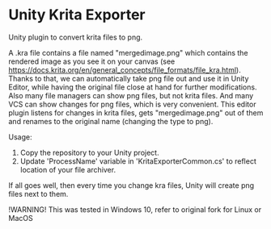 # Unity Krita Exporter
Unity plugin to convert krita files to png.


A .kra file contains a file named "mergedimage.png" which contains the rendered image as you see it on your canvas (see https://docs.krita.org/en/general_concepts/file_formats/file_kra.html). Thanks to that, we can automatically take png file out and use it in Unity Editor, while having the original file close at hand for further modifications. Also many file managers can show png files, but not krita files. And many VCS can show changes for png files, which is very convenient.
This editor plugin listens for changes in krita files, gets "mergedimage.png" out of them and renames to the original name (changing the type to png).


Usage:
1. Copy the repository to your Unity project.
2. Update 'ProcessName' variable in 'KritaExporterCommon.cs' to reflect location of your file archiver.

If all goes well, then every time you change kra files, Unity will create png files next to them. 

!WARNING! This was tested in Windows 10, refer to original fork for Linux or MacOS
